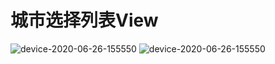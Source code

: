 # 城市选择列表View

![device-2020-06-26-155550](../Screenshot/device-2020-06-25-203955.png)
![device-2020-06-26-155550](../Screenshot/device-2020-06-26-155550.png)

